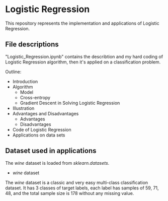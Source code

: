 # Logistic Regression

This repository represents the implementation and applications of Logistic Regression. 

## File descriptions
"Logistic_Regression.ipynb" contains the describtion and my hard coding of Logistic Regression algorithm, then it's applied on a classification problem.

Outline:
- Introduction
- Algorithm
    - Model
    - Cross-entropy
    - Gradient Descent in Solving Logistic Regression
- Illustration
- Advantages and Disadvantages
    - Advantages
    - Disadvantages
- Code of Logistic Regression
- Applications on data sets

## Dataset used in applications

The *wine* dataset is loaded from *sklearn.datasets*.
* *wine* dataset 

The *wine* dataset is a classic and very easy multi-class classification dataset. It has 3 classes of target labels, each label has samples of 59, 71, 48, and the total sample size is 178 without any missing value. 
